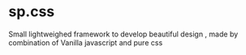 # sp.css
Small lightweighed framework to develop beautiful design , made by combination of Vanilla javascript and pure css 

